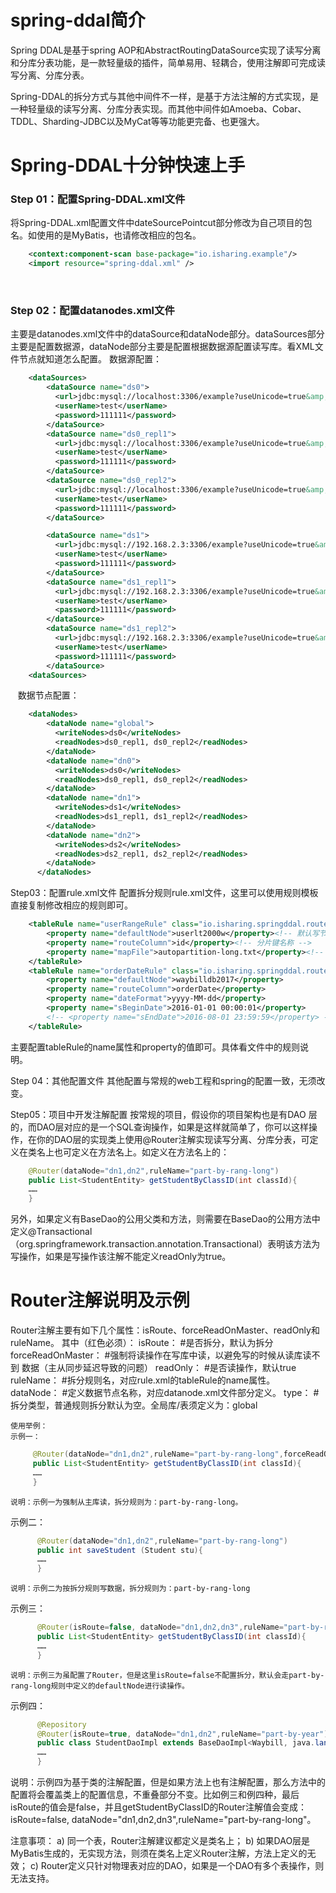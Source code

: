# spring-ddal简介

  Spring DDAL是基于spring AOP和AbstractRoutingDataSource实现了读写分离和分库分表功能，是一款轻量级的插件，简单易用、轻耦合，使用注解即可完成读写分离、分库分表。

  Spring-DDAL的拆分方式与其他中间件不一样，是基于方法注解的方式实现，是一种轻量级的读写分离、分库分表实现。而其他中间件如Amoeba、Cobar、TDDL、Sharding-JDBC以及MyCat等等功能更完备、也更强大。

# Spring-DDAL十分钟快速上手

### Step 01：配置Spring-DDAL.xml文件
  将Spring-DDAL.xml配置文件中dateSourcePointcut部分修改为自己项目的包名。如使用的是MyBatis，也请修改相应的包名。
  
```xml
    <context:component-scan base-package="io.isharing.example"/>
    <import resource="spring-ddal.xml" />
```
    
### Step 02：配置datanodes.xml文件
  主要是datanodes.xml文件中的dataSource和dataNode部分。dataSources部分主要是配置数据源，dataNode部分主要是配置根据数据源配置读写库。看XML文件节点就知道怎么配置。
  数据源配置：
  
```xml
    <dataSources>
        <dataSource name="ds0">
          <url>jdbc:mysql://localhost:3306/example?useUnicode=true&amp;characterEncoding=UTF-8</url>
          <userName>test</userName>
          <password>111111</password>
        </dataSource>
        <dataSource name="ds0_repl1">
          <url>jdbc:mysql://localhost:3306/example?useUnicode=true&amp;characterEncoding=UTF-8</url>
          <userName>test</userName>
          <password>111111</password>
        </dataSource>
        <dataSource name="ds0_repl2">
          <url>jdbc:mysql://localhost:3306/example?useUnicode=true&amp;characterEncoding=UTF-8</url>
          <userName>test</userName>
          <password>111111</password>
        </dataSource>

        <dataSource name="ds1">
          <url>jdbc:mysql://192.168.2.3:3306/example?useUnicode=true&amp;characterEncoding=UTF-8</url>
          <userName>test</userName>
          <password>111111</password>
        </dataSource>
        <dataSource name="ds1_repl1">
          <url>jdbc:mysql://192.168.2.3:3306/example?useUnicode=true&amp;characterEncoding=UTF-8</url>
          <userName>test</userName>
          <password>111111</password>
        </dataSource>
        <dataSource name="ds1_repl2">
          <url>jdbc:mysql://192.168.2.3:3306/example?useUnicode=true&amp;characterEncoding=UTF-8</url>
          <userName>test</userName>
          <password>111111</password>
        </dataSource>
    <dataSources>
```

    数据节点配置：
```xml
    <dataNodes>
        <dataNode name="global">
          <writeNodes>ds0</writeNodes>
          <readNodes>ds0_repl1, ds0_repl2</readNodes>
        </dataNode>
        <dataNode name="dn0">
          <writeNodes>ds0</writeNodes>
          <readNodes>ds0_repl1, ds0_repl2</readNodes>
        </dataNode>
        <dataNode name="dn1">
          <writeNodes>ds1</writeNodes>
          <readNodes>ds1_repl1, ds1_repl2</readNodes>
        </dataNode>
        <dataNode name="dn2">
          <writeNodes>ds2</writeNodes>
          <readNodes>ds2_repl1, ds2_repl2</readNodes>
        </dataNode>
	  </dataNodes>
```

Step03：配置rule.xml文件
  配置拆分规则rule.xml文件，这里可以使用规则模板直接复制修改相应的规则即可。
```xml
    <tableRule name="userRangeRule" class="io.isharing.springddal.route.rule.function.AutoPartitionByLong">
        <property name="defaultNode">userlt2000w</property><!-- 默认写节点，可以定义为最新的库节点 -->
        <property name="routeColumn">id</property><!-- 分片键名称 -->
        <property name="mapFile">autopartition-long.txt</property><!-- 规则配置文件 -->
    </tableRule>
    <tableRule name="orderDateRule" class="io.isharing.springddal.route.rule.function.PartitionByYear">
        <property name="defaultNode">waybilldb2017</property>
        <property name="routeColumn">orderDate</property>
        <property name="dateFormat">yyyy-MM-dd</property>
        <property name="sBeginDate">2016-01-01 00:00:01</property>
        <!-- <property name="sEndDate">2016-08-01 23:59:59</property> -->
    </tableRule>
```
  主要配置tableRule的name属性和property的值即可。具体看文件中的规则说明。

Step 04：其他配置文件
  其他配置与常规的web工程和spring的配置一致，无须改变。

Step05：项目中开发注解配置
  按常规的项目，假设你的项目架构也是有DAO	层的，而DAO层对应的是一个SQL查询操作，如果是这样就简单了，你可以这样操作，在你的DAO层的实现类上使用@Router注解实现读写分离、分库分表，可定义在类名上也可定义在方法名上。如定义在方法名上的：
  
```java
    @Router(dataNode="dn1,dn2",ruleName="part-by-rang-long")
    public List<StudentEntity> getStudentByClassID(int classId){
    ……
    }
```

另外，如果定义有BaseDao的公用父类和方法，则需要在BaseDao的公用方法中定义@Transactional（org.springframework.transaction.annotation.Transactional）表明该方法为写操作，如果是写操作该注解不能定义readOnly为true。

# Router注解说明及示例

  Router注解主要有如下几个属性：isRoute、forceReadOnMaster、readOnly和ruleName。
  其中（红色必须）：
      isRoute：			#是否拆分，默认为拆分
      forceReadOnMaster：	#强制将读操作在写库中读，以避免写的时候从读库读不到	数据（主从同步延迟导致的问题）
      readOnly：			#是否读操作，默认true
      ruleName：			#拆分规则名，对应rule.xml的tableRule的name属性。
      dataNode：			#定义数据节点名称，对应datanode.xml文件部分定义。
      type：				#拆分类型，普通规则拆分默认为空。全局库/表须定义为：global
      
	使用举例：
	示例一：
 ```java
      @Router(dataNode="dn1,dn2",ruleName="part-by-rang-long",forceReadOnMaster=true)
      public List<StudentEntity> getStudentByClassID(int classId){
      ……
      }
```
	说明：示例一为强制从主库读，拆分规则为：part-by-rang-long。

示例二：
```java
      @Router(dataNode="dn1,dn2",ruleName="part-by-rang-long")
      public int saveStudent (Student stu){
      ……
      }
```
	说明：示例二为按拆分规则写数据，拆分规则为：part-by-rang-long

示例三：
```java
      @Router(isRoute=false, dataNode="dn1,dn2,dn3",ruleName="part-by-rang-long")
      public List<StudentEntity> getStudentByClassID(int classId){
      ……
      }
```
	说明：示例三为虽配置了Router，但是这里isRoute=false不配置拆分，默认会走part-by-rang-long规则中定义的defaultNode进行读操作。
	
示例四：
```java
      @Repository
      @Router(isRoute=true, dataNode="dn1,dn2",ruleName="part-by-year")
      public class StudentDaoImpl extends BaseDaoImpl<Waybill, java.lang.Long> implements WaybillDao {
      ……
      }
```
  说明：示例四为基于类的注解配置，但是如果方法上也有注解配置，那么方法中的配置将会覆盖类上的配置信息，不重叠部分不变。比如例三和例四种，最后isRoute的值会是false，并且getStudentByClassID的Router注解值会变成：isRoute=false, dataNode="dn1,dn2,dn3",ruleName="part-by-rang-long"。
  
注意事项：
  a)	同一个表，Router注解建议都定义是类名上；
  b)	如果DAO层是MyBatis生成的，无实现方法，则须在类名上定义Router注解，方法上定义的无效；
  c)	Router定义只针对物理表对应的DAO，如果是一个DAO有多个表操作，则无法支持。


